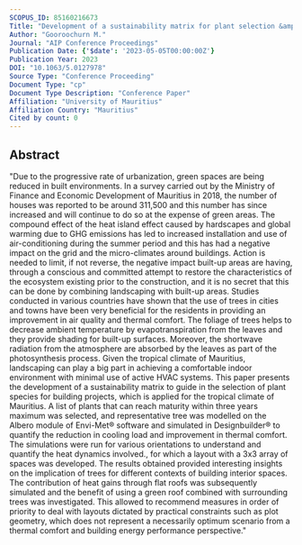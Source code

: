 ```yaml
---
SCOPUS_ID: 85160216673
Title: "Development of a sustainability matrix for plant selection &amp; analysis of the use of landscaping to promote energy efficiency and thermal comfort in the built environment"
Author: "Gooroochurn M."
Journal: "AIP Conference Proceedings"
Publication Date: {'$date': '2023-05-05T00:00:00Z'}
Publication Year: 2023
DOI: "10.1063/5.0127978"
Source Type: "Conference Proceeding"
Document Type: "cp"
Document Type Description: "Conference Paper"
Affiliation: "University of Mauritius"
Affiliation Country: "Mauritius"
Cited by count: 0
---
```


## Abstract
"Due to the progressive rate of urbanization, green spaces are being reduced in built environments. In a survey carried out by the Ministry of Finance and Economic Development of Mauritius in 2018, the number of houses was reported to be around 311,500 and this number has since increased and will continue to do so at the expense of green areas. The compound effect of the heat island effect caused by hardscapes and global warming due to GHG emissions has led to increased installation and use of air-conditioning during the summer period and this has had a negative impact on the grid and the micro-climates around buildings. Action is needed to limit, if not reverse, the negative impact built-up areas are having, through a conscious and committed attempt to restore the characteristics of the ecosystem existing prior to the construction, and it is no secret that this can be done by combining landscaping with built-up areas. Studies conducted in various countries have shown that the use of trees in cities and towns have been very beneficial for the residents in providing an improvement in air quality and thermal comfort. The foliage of trees helps to decrease ambient temperature by evapotranspiration from the leaves and they provide shading for built-up surfaces. Moreover, the shortwave radiation from the atmosphere are absorbed by the leaves as part of the photosynthesis process. Given the tropical climate of Mauritius, landscaping can play a big part in achieving a comfortable indoor environment with minimal use of active HVAC systems. This paper presents the development of a sustainability matrix to guide in the selection of plant species for building projects, which is applied for the tropical climate of Mauritius. A list of plants that can reach maturity within three years maximum was selected, and representative tree was modelled on the Albero module of Envi-Met® software and simulated in Designbuilder® to quantify the reduction in cooling load and improvement in thermal comfort. The simulations were run for various orientations to understand and quantify the heat dynamics involved., for which a layout with a 3x3 array of spaces was developed. The results obtained provided interesting insights on the implication of trees for different contexts of building interior spaces. The contribution of heat gains through flat roofs was subsequently simulated and the benefit of using a green roof combined with surrounding trees was investigated. This allowed to recommend measures in order of priority to deal with layouts dictated by practical constraints such as plot geometry, which does not represent a necessarily optimum scenario from a thermal comfort and building energy performance perspective."
